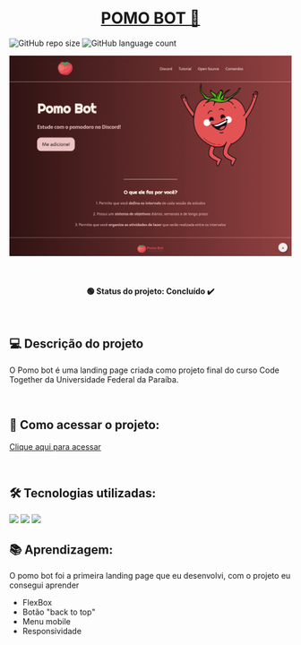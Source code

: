 <h1 align="center"><a href="#" alt="site do pomobot"> POMO BOT 🍅 </a></h1>

![GitHub repo size](https://img.shields.io/github/repo-size/anafts/PomoBot?style=for-the-badge)
![GitHub language count](https://img.shields.io/github/languages/count/anafts/PomoBot?style=for-the-badge)

![preview](./.github/preview.png)

<br><h4 align="center"> 🟢 Status do projeto:  Concluído ✔️   </h4> <br>

## 💻 Descrição do projeto 
 O Pomo bot é uma landing page criada como projeto final do curso Code Together da Universidade Federal da Paraíba. 
 
 <br>

## 🚀 Como acessar o projeto:
[Clique aqui para acessar](https://anafts.github.io/PomoBot/)

<br>

## 🛠️ Tecnologias utilizadas:  

<img src="https://img.shields.io/badge/HTML5-E34F26?style=for-the-badge&logo=html5&logoColor=white">
<img src="https://img.shields.io/badge/CSS3-1572B6?style=for-the-badge&logo=css3&logoColor=white">
<img src="https://img.shields.io/badge/JavaScript-F7DF1E?style=for-the-badge&logo=javascript&logoColor=black">

<br>

## 📚 Aprendizagem:

O pomo bot foi a primeira landing page que eu desenvolvi, com o projeto eu consegui aprender
- FlexBox
- Botão "back to top"
- Menu mobile
- Responsividade






